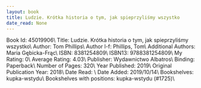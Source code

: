 ```yaml
---
layout: book
title: Ludzie. Krótka historia o tym, jak spieprzyliśmy wszystko
date_read: None
---
```


Book Id: 45019906\ 
Title: Ludzie. Krótka historia o tym, jak spieprzyliśmy wszystko\ 
Author: Tom     Phillips\ 
Author l-f: Phillips, Tom\ 
Additional Authors: Maria Gębicka-Frąc\ 
ISBN: 8381254809\ 
ISBN13: 9788381254809\ 
My Rating: 0\ 
Average Rating: 4.03\ 
Publisher: Wydawnictwo Albatros\ 
Binding: Paperback\ 
Number of Pages: 320\ 
Year Published: 2019\ 
Original Publication Year: 2018\ 
Date Read: \ 
Date Added: 2019/10/14\ 
Bookshelves: kupka-wstydu\ 
Bookshelves with positions: kupka-wstydu (#1725)\ 

